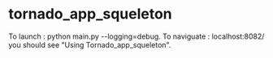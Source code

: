 tornado_app_squeleton
=====================

To launch : python main.py --logging=debug.
To naviguate : localhost:8082/ you should see "Using Tornado_app_squeleton".